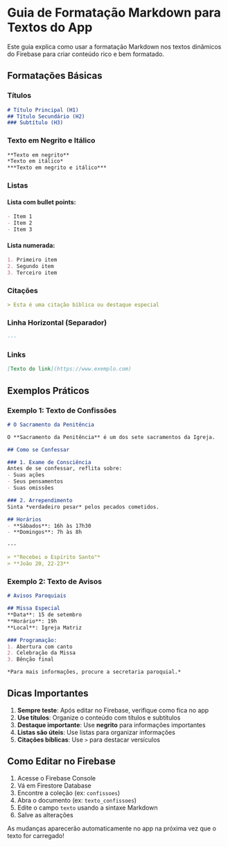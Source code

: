 # Guia de Formatação Markdown para Textos do App

Este guia explica como usar a formatação Markdown nos textos dinâmicos do Firebase para criar conteúdo rico e bem formatado.

## Formatações Básicas

### Títulos
```markdown
# Título Principal (H1)
## Título Secundário (H2)  
### Subtítulo (H3)
```

### Texto em Negrito e Itálico
```markdown
**Texto em negrito**
*Texto em itálico*
***Texto em negrito e itálico***
```

### Listas

#### Lista com bullet points:
```markdown
- Item 1
- Item 2
- Item 3
```

#### Lista numerada:
```markdown
1. Primeiro item
2. Segundo item
3. Terceiro item
```

### Citações
```markdown
> Esta é uma citação bíblica ou destaque especial
```

### Linha Horizontal (Separador)
```markdown
---
```

### Links
```markdown
[Texto do link](https://www.exemplo.com)
```

## Exemplos Práticos

### Exemplo 1: Texto de Confissões
```markdown
# O Sacramento da Penitência

O **Sacramento da Penitência** é um dos sete sacramentos da Igreja.

## Como se Confessar

### 1. Exame de Consciência
Antes de se confessar, reflita sobre:
- Suas ações
- Seus pensamentos  
- Suas omissões

### 2. Arrependimento
Sinta *verdadeiro pesar* pelos pecados cometidos.

## Horários
- **Sábados**: 16h às 17h30
- **Domingos**: 7h às 8h

---

> *"Recebei o Espírito Santo"*  
> **João 20, 22-23**
```

### Exemplo 2: Texto de Avisos
```markdown
# Avisos Paroquiais

## Missa Especial
**Data**: 15 de setembro  
**Horário**: 19h  
**Local**: Igreja Matriz

### Programação:
1. Abertura com canto
2. Celebração da Missa
3. Bênção final

*Para mais informações, procure a secretaria paroquial.*
```

## Dicas Importantes

1. **Sempre teste**: Após editar no Firebase, verifique como fica no app
2. **Use títulos**: Organize o conteúdo com títulos e subtítulos
3. **Destaque importante**: Use **negrito** para informações importantes
4. **Listas são úteis**: Use listas para organizar informações
5. **Citações bíblicas**: Use `>` para destacar versículos

## Como Editar no Firebase

1. Acesse o Firebase Console
2. Vá em Firestore Database
3. Encontre a coleção (ex: `confissoes`)
4. Abra o documento (ex: `texto_confissoes`)
5. Edite o campo `texto` usando a sintaxe Markdown
6. Salve as alterações

As mudanças aparecerão automaticamente no app na próxima vez que o texto for carregado!
